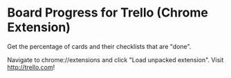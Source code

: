 Board Progress for Trello (Chrome Extension)
=========================

Get the percentage of cards and their checklists that are "done".


Navigate to chrome://extensions and click "Load unpacked extension". Visit http://trello.com!
